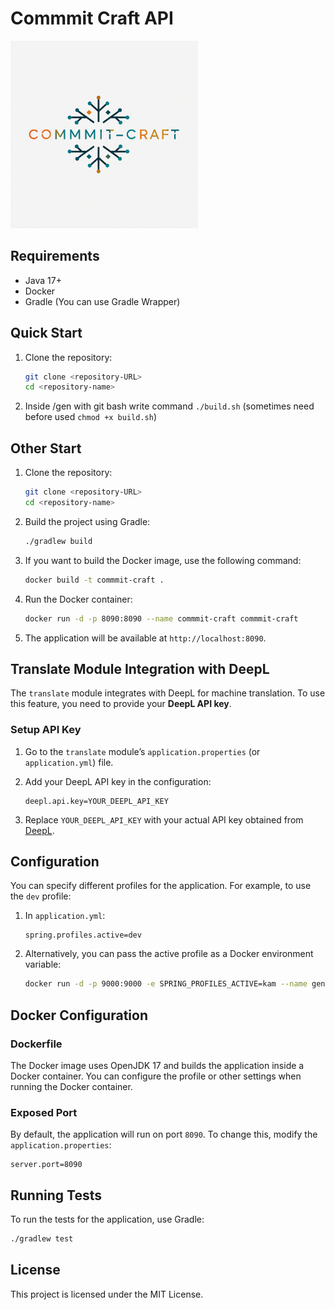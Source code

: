 
# Commmit Craft API

<img src="src/main/resources/images/craft.jpg" alt="Craft" width="300"/>

## Requirements
- Java 17+
- Docker
- Gradle (You can use Gradle Wrapper)

## Quick Start
1. Clone the repository:
   ```bash
   git clone <repository-URL>
   cd <repository-name>
   ```
2. Inside /gen with git bash write command 
   ```./build.sh``` (sometimes need before used ```chmod +x build.sh```)

## Other Start
1. Clone the repository:
   ```bash
   git clone <repository-URL>
   cd <repository-name>
   ```

2. Build the project using Gradle:
   ```bash
   ./gradlew build
   ```

3. If you want to build the Docker image, use the following command:
   ```bash
   docker build -t commmit-craft .
   ```

4. Run the Docker container:
   ```bash
   docker run -d -p 8090:8090 --name commmit-craft commmit-craft
   ```

5. The application will be available at `http://localhost:8090`.

## Translate Module Integration with DeepL

The `translate` module integrates with DeepL for machine translation. To use this feature, you need to provide your **DeepL API key**.

### Setup API Key

1. Go to the `translate` module’s `application.properties` (or `application.yml`) file.
   
2. Add your DeepL API key in the configuration:
   ```properties
   deepl.api.key=YOUR_DEEPL_API_KEY
   ```

3. Replace `YOUR_DEEPL_API_KEY` with your actual API key obtained from [DeepL](https://www.deepl.com/pro#developer).

## Configuration

You can specify different profiles for the application. For example, to use the `dev` profile:

1. In `application.yml`:
   ```properties
   spring.profiles.active=dev
   ```

2. Alternatively, you can pass the active profile as a Docker environment variable:
   ```bash
   docker run -d -p 9000:9000 -e SPRING_PROFILES_ACTIVE=kam --name gen-commiting gen-commiting
   ```

## Docker Configuration

### Dockerfile

The Docker image uses OpenJDK 17 and builds the application inside a Docker container. You can configure the profile or other settings when running the Docker container.

### Exposed Port

By default, the application will run on port `8090`. To change this, modify the `application.properties`:
```properties
server.port=8090
```

## Running Tests

To run the tests for the application, use Gradle:
```bash
./gradlew test
```

## License

This project is licensed under the MIT License.

